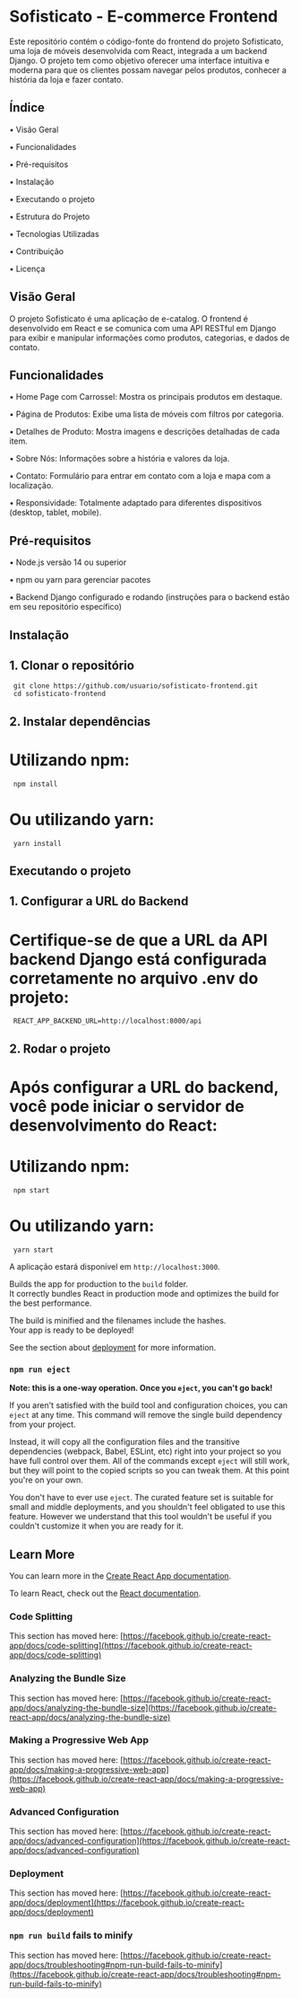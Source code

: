 # Sofisticato - E-commerce Frontend

Este repositório contém o código-fonte do frontend do projeto Sofisticato, uma loja de móveis desenvolvida com React, integrada a um backend Django. O projeto tem como objetivo oferecer uma interface intuitiva e moderna para que os clientes possam navegar pelos produtos, conhecer a história da loja e fazer contato.

## Índice
  • Visão Geral 
  
  •  Funcionalidades 
  
  •  Pré-requisitos
  
  •  Instalação
  
  • Executando o projeto
  
  • Estrutura do Projeto
  
  • Tecnologias Utilizadas
  
  • Contribuição
  
  • Licença

## Visão Geral
O projeto Sofisticato é uma aplicação de e-catalog. O frontend é desenvolvido em React e se comunica com uma API RESTful em Django para exibir e manipular informações como produtos, categorias, e dados de contato.

## Funcionalidades
  • Home Page com Carrossel: Mostra os principais produtos em destaque.
  
  • Página de Produtos: Exibe uma lista de móveis com filtros por categoria.
  
  • Detalhes de Produto: Mostra imagens e descrições detalhadas de cada item.
  
  • Sobre Nós: Informações sobre a história e valores da loja.
  
  • Contato: Formulário para entrar em contato com a loja e mapa com a localização.
  
  • Responsividade: Totalmente adaptado para diferentes dispositivos (desktop, tablet, mobile).

## Pré-requisitos
  • Node.js versão 14 ou superior
  
  • npm ou yarn para gerenciar pacotes
  
  • Backend Django configurado e rodando (instruções para o backend estão em seu repositório específico)

## Instalação
  ## 1. Clonar o repositório
     git clone https://github.com/usuario/sofisticato-frontend.git
     cd sofisticato-frontend
     
  ## 2. Instalar dependências
   # Utilizando npm:
     npm install
   # Ou utilizando yarn:
     yarn install

## Executando o projeto
  ## 1. Configurar a URL do Backend
   # Certifique-se de que a URL da API backend Django está configurada corretamente no arquivo .env do projeto:
     REACT_APP_BACKEND_URL=http://localhost:8000/api
     
  ## 2. Rodar o projeto 
   # Após configurar a URL do backend, você pode iniciar o servidor de desenvolvimento do React:
   # Utilizando npm:
     npm start
   # Ou utilizando yarn:
     yarn start
     
   A aplicação estará disponível em `http://localhost:3000`.


Builds the app for production to the `build` folder.\
It correctly bundles React in production mode and optimizes the build for the best performance.

The build is minified and the filenames include the hashes.\
Your app is ready to be deployed!

See the section about [deployment](https://facebook.github.io/create-react-app/docs/deployment) for more information.

### `npm run eject`

**Note: this is a one-way operation. Once you `eject`, you can't go back!**

If you aren't satisfied with the build tool and configuration choices, you can `eject` at any time. This command will remove the single build dependency from your project.

Instead, it will copy all the configuration files and the transitive dependencies (webpack, Babel, ESLint, etc) right into your project so you have full control over them. All of the commands except `eject` will still work, but they will point to the copied scripts so you can tweak them. At this point you're on your own.

You don't have to ever use `eject`. The curated feature set is suitable for small and middle deployments, and you shouldn't feel obligated to use this feature. However we understand that this tool wouldn't be useful if you couldn't customize it when you are ready for it.

## Learn More

You can learn more in the [Create React App documentation](https://facebook.github.io/create-react-app/docs/getting-started).

To learn React, check out the [React documentation](https://reactjs.org/).

### Code Splitting

This section has moved here: [https://facebook.github.io/create-react-app/docs/code-splitting](https://facebook.github.io/create-react-app/docs/code-splitting)

### Analyzing the Bundle Size

This section has moved here: [https://facebook.github.io/create-react-app/docs/analyzing-the-bundle-size](https://facebook.github.io/create-react-app/docs/analyzing-the-bundle-size)

### Making a Progressive Web App

This section has moved here: [https://facebook.github.io/create-react-app/docs/making-a-progressive-web-app](https://facebook.github.io/create-react-app/docs/making-a-progressive-web-app)

### Advanced Configuration

This section has moved here: [https://facebook.github.io/create-react-app/docs/advanced-configuration](https://facebook.github.io/create-react-app/docs/advanced-configuration)

### Deployment

This section has moved here: [https://facebook.github.io/create-react-app/docs/deployment](https://facebook.github.io/create-react-app/docs/deployment)

### `npm run build` fails to minify

This section has moved here: [https://facebook.github.io/create-react-app/docs/troubleshooting#npm-run-build-fails-to-minify](https://facebook.github.io/create-react-app/docs/troubleshooting#npm-run-build-fails-to-minify)
